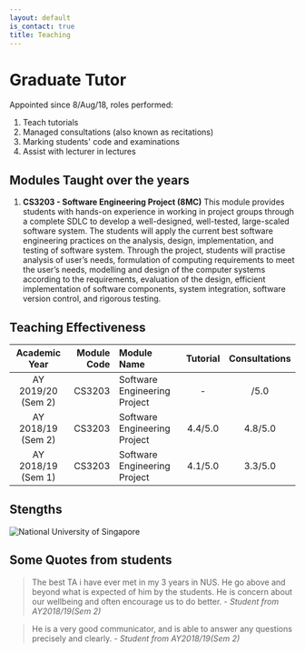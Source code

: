 ```yaml
---
layout: default
is_contact: true
title: Teaching
---
```

# Graduate Tutor

Appointed since 8/Aug/18, roles performed:

1. Teach tutorials
2. Managed consultations (also known as recitations)
3. Marking students' code and examinations
4. Assist with lecturer in lectures

## Modules Taught over the years

1. **CS3203 - Software Engineering Project (8MC)** This module provides students with hands-on experience in working in project groups through a complete SDLC to develop a well-designed, well-tested, large-scaled software system. The students will apply the current best software engineering practices on the analysis, design, implementation, and testing of software system. Through the project, students will practise analysis of user’s needs, formulation of computing requirements to meet the user’s needs, modelling and design of the computer systems according to the requirements, evaluation of the design, efficient implementation of software components, system integration, software version control, and rigorous testing.

## Teaching Effectiveness

Academic Year | Module Code | Module Name | Tutorial | Consultations
:-:|-:|:-|:-:|:-:
AY 2019/20 (Sem 2) | CS3203 | Software Engineering Project | - | /5.0
AY 2018/19 (Sem 2) | CS3203 | Software Engineering Project | 4.4/5.0 | 4.8/5.0
AY 2018/19 (Sem 1) | CS3203 | Software Engineering Project | 4.1/5.0 | 3.3/5.0

## Stengths

![National University of Singapore]({{site.img_path}}/strengths.bmp)

## Some Quotes from students

> The best TA i have ever met in my 3 years in NUS. He go above and beyond what is expected of him by the students. He is concern about our wellbeing and often encourage us to do better. - *Student from AY2018/19(Sem 2)*

> He is a very good communicator, and is able to answer any questions precisely and clearly. - *Student from AY2018/19(Sem 2)*
